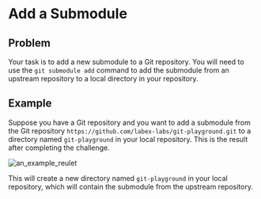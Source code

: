# Add a Submodule

## Problem

Your task is to add a new submodule to a Git repository. You will need to use the `git submodule add` command to add the submodule from an upstream repository to a local directory in your repository. 

## Example

Suppose you have a Git repository and you want to add a submodule from the Git repository `https://github.com/labex-labs/git-playground.git` to a directory named `git-playground` in your local repository. This is the result after completing the challenge.

![an_example_reulet](assets/challenge-add-submodule-1.png)

This will create a new directory named `git-playground` in your local repository, which will contain the submodule from the upstream repository.
